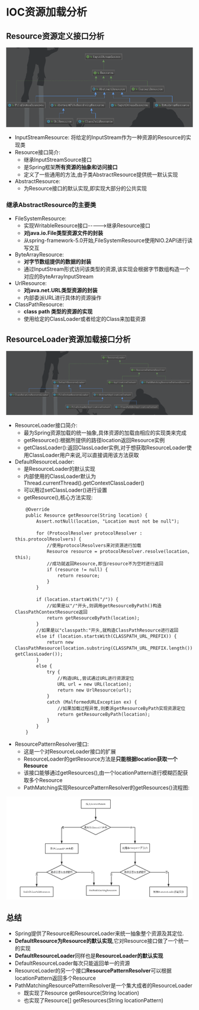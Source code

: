 # IOC资源加载分析
## Resource资源定义接口分析
![Resource的uml结构图](Resource.png)
* InputStreamResource: 将给定的InputStream作为一种资源的Resource的实现类
* Resource接口简介:
    * 继承InputStreamSource接口
    * 是Spring框架**所有资源的抽象和访问接口**
    * 定义了一些通用的方法,由子类AbstractResource提供统一默认实现
* AbstractResource:
    * 为Resource接口的默认实现,即实现大部分的公共实现
### 继承AbstractResource的主要类
* FileSystemResource:
    * 实现WritableResource接口----->继承Resource接口
    * **对java.io.File类型资源文件的封装**
    * 从spring-framework-5.0开始,FileSystemResource使用NIO.2API进行读写交互
* ByteArrayResource:
    * **对字节数组提供的数据的封装**
    * 通过InputStream形式访问该类型的资源,该实现会根据字节数组构造一个对应的ByteArrayInputStream
* UrlResource:
    * **对java.net.URL类型资源的封装**
    * 内部委派URL进行具体的资源操作
* ClassPathResource:
    * **class path 类型的资源的实现**
    * 使用给定的ClassLoader或者给定的Class来加载资源
## ResourceLoader资源加载接口分析
![ResourceLoader的uml结构图](ResourceLoader.png)
* ResourceLoader接口简介:
    * 最为Spring资源加载的统一抽象,具体资源的加载由相应的实现类来完成
    * getResource():根据所提供的路径location返回Resource实例
    * getClassLoader():返回ClassLoader实例,对于想获取ResourceLoader使用ClassLoader用户来说,可以直接调用该方法获取
 * DefaultResourceLoader:
    * 是ResourceLoader的默认实现
    * 内部使用的ClassLoader默认为Thread.currentThread().getContextClassLoader()
    * 可以用过setClassLoader()进行设置
    * getResource(),核心方法实现:
    ```
        @Override
    	public Resource getResource(String location) {
    		Assert.notNull(location, "Location must not be null");
    
    		for (ProtocolResolver protocolResolver : this.protocolResolvers) {
    			//使用protocolResolvers来对资源进行加载
    			Resource resource = protocolResolver.resolve(location, this);
    			//成功就返回Resource,即当resource不为空时进行返回
    			if (resource != null) {
    				return resource;
    			}
    		}
    
    		if (location.startsWith("/")) {
    			//如果是以"/"开头,则调用getResourceByPath()构造ClassPathContextResource返回
    			return getResourceByPath(location);
    		}
    		//如果是以"classpath:"开头,就构造ClassPathResource进行返回
    		else if (location.startsWith(CLASSPATH_URL_PREFIX)) {
    			return new ClassPathResource(location.substring(CLASSPATH_URL_PREFIX.length()), getClassLoader());
    		}
    		else {
    			try {
    				//构造URL,尝试通过URL进行资源定位
    				URL url = new URL(location);
    				return new UrlResource(url);
    			}
    			catch (MalformedURLException ex) {
    				//如果加载过程异常,则委派getResourceByPath实现资源定位
    				return getResourceByPath(location);
    			}
    		}
    	}
    ```
* ResourcePatternResolver接口:
    * 这是一个对ResourceLoader接口的扩展
    * ResourceLoader的getResource方法是**只能根据location获取一个Resource**
    * 该接口能够通过getResources(),由一个locationPattern进行模糊匹配获取多个Resource
    * PathMatching实现ResourcePatternResolver的getResources()流程图:

![PathMatchingResourcePatternResolver流程图](PathMatchingResourcePatternResolver_getResources.png)

## 总结
* Spring提供了Resource和ResourceLoader来统一抽象整个资源及其定位.
* **DefaultResource为Resource的默认实现**,它对Resource接口做了一个统一的实现
* **DefaultResourceLoader**同样也是**ResourceLoader的默认实现**
* DefaultResourceLoader每次只能返回单一的资源
* ResourceLoader的另一个接口**ResourcePatternResolver**可以根据locationPattern返回多个Resource
* PathMatchingResourcePatternResolver是一个集大成者的ResourceLoader
    * 既实现了Resource getResource(String location)
    * 也实现了Resource[] getResources(String locationPattern)